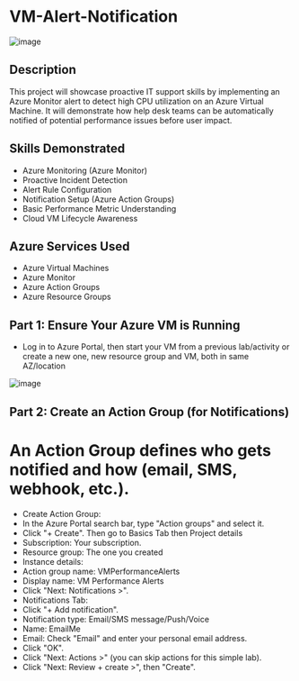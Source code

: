 # VM-Alert-Notification

![image](https://github.com/user-attachments/assets/fd1492f6-b281-4c89-ab10-076fda79236c)

<h2>Description</h2> 

This project will showcase proactive IT support skills by implementing an Azure Monitor alert to detect high CPU utilization on an Azure Virtual Machine. It will demonstrate how help desk teams can be automatically notified of potential performance issues before user impact.

<h2>Skills Demonstrated</h2>

- Azure Monitoring (Azure Monitor)
- Proactive Incident Detection
- Alert Rule Configuration
- Notification Setup (Azure Action Groups)
- Basic Performance Metric Understanding
- Cloud VM Lifecycle Awareness

<h2>Azure Services Used</h2>

- Azure Virtual Machines 
- Azure Monitor
- Azure Action Groups 
- Azure Resource Groups


<h2>Part 1: Ensure Your Azure VM is Running</h2>

- Log in to Azure Portal, then start your VM from a previous lab/activity or create a new one, new resource group and VM, both in same AZ/location

![image](https://github.com/user-attachments/assets/b8f26813-f15c-4521-8eb2-3db2c093301b)


<h2>Part 2: Create an Action Group (for Notifications)</h2>

<h1>An Action Group defines who gets notified and how (email, SMS, webhook, etc.).</h1>

- Create Action Group:
- In the Azure Portal search bar, type "Action groups" and select it.
 - Click "+ Create". Then go to Basics Tab then Project details
- Subscription: Your subscription.
- Resource group: The one you created 
- Instance details:
- Action group name: VMPerformanceAlerts
- Display name: VM Performance Alerts
- Click "Next: Notifications >".
- Notifications Tab:
- Click "+ Add notification".
- Notification type: Email/SMS message/Push/Voice
- Name: EmailMe
- Email: Check "Email" and enter your personal email address.
- Click "OK".
- Click "Next: Actions >" (you can skip actions for this simple lab).
- Click "Next: Review + create >", then "Create".

